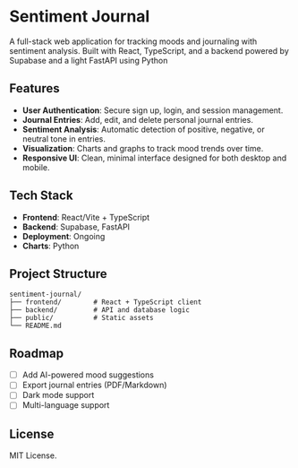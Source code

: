 # Sentiment Journal

A full-stack web application for tracking moods and journaling with sentiment analysis. Built with React, TypeScript, and a backend powered by Supabase and a light FastAPI using Python

## Features
- **User Authentication**: Secure sign up, login, and session management.
- **Journal Entries**: Add, edit, and delete personal journal entries.
- **Sentiment Analysis**: Automatic detection of positive, negative, or neutral tone in entries.
- **Visualization**: Charts and graphs to track mood trends over time.
- **Responsive UI**: Clean, minimal interface designed for both desktop and mobile.

## Tech Stack
- **Frontend**: React/Vite + TypeScript
- **Backend**: Supabase, FastAPI
- **Deployment**: Ongoing
- **Charts**: Python


## Project Structure
```
sentiment-journal/
├── frontend/        # React + TypeScript client
├── backend/         # API and database logic
├── public/          # Static assets
└── README.md
```

## Roadmap
- [ ] Add AI-powered mood suggestions
- [ ] Export journal entries (PDF/Markdown)
- [ ] Dark mode support
- [ ] Multi-language support

## License
MIT License.

